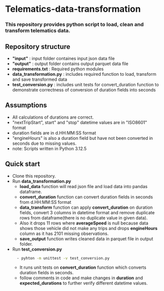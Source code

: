 # Telematics-data-transformation
### This repository provides python script to load, clean and transform telematics data.

## Repository structure
- **"input"** : input folder containes input json data file
- **"output"** : output folder contains output parquet data file
- **requirements.txt** : Required python modules
- **data_transformation.py** : includes required function to load, transform and save transformed data
- **test_conversion.py** : includes unit tests for convert_duration function to demonstrate correctness of conversion of duration fields into seconds

## Assumptions
- All calculations of durations are correct.
- "nextTripStart", start" and "stop" datetime values are in "ISO8601" format
- duration fields are in d.HH:MM:SS format
- "engineHours" is also a duration field but have not been converted in seconds due to missing values.
- note: Scripts written in Python 3.12.5

## Quick start
- Clone this repository.
- Run **data_transformation.py**
    - **load_data** function will read json file and load data into pandas dataframe.
    - **convert_duration** function can convert duration fields in seconds from d.HH:MM:SS format
    - **data_transform** function can apply **convert_duration** on duration fields, convert 3 columns in datetime format and remove duplicate rows from dataframe(there is no duplicate value in given data).
    - Also it drops 11 rows where **averageSpeed** is null because data shows those vehicle did not make any trips and drops **engineHours** column as it has 2101 missing observations.
    - **save_output** function writes cleaned data in parquet file in output folder.
- Run **test_conversion.py**
  ```cmd
    - pyhton -m unittest -v test_conversion.py
  ```
    - It runs unit tests on **convert_duration** function which converts duration fields in seconds.
    - follow comments in code and make changes in **duration** and **expected_durations** to further verify different datetime values.
